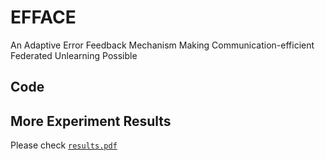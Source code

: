 # EFFACE
An Adaptive Error Feedback Mechanism Making Communication-efficient Federated Unlearning Possible

## Code 

## More Experiment Results

Please check [`results.pdf`](https://github.com/RadiumStar/EFFACE/blob/main/results.pdf)
